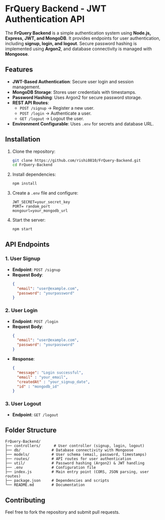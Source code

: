 # FrQuery Backend - JWT Authentication API

The **FrQuery Backend** is a simple authentication system using **Node.js, Express, JWT, and MongoDB**. It provides endpoints for user authentication, including **signup, login, and logout**. Secure password hashing is implemented using **Argon2**, and database connectivity is managed with **Mongoose**.

## Features

- **JWT-Based Authentication**: Secure user login and session management.
- **MongoDB Storage**: Stores user credentials with timestamps.
- **Password Hashing**: Uses Argon2 for secure password storage.
- **REST API Routes**:
  - `POST /signup` → Register a new user.
  - `POST /login` → Authenticate a user.
  - `GET /logout` → Logout the user.
- **Environment Configurable**: Uses `.env` for secrets and database URL.

## Installation

1. Clone the repository:
   ```sh
   git clone https://github.com/rishi0810/FrQuery-Backend.git
   cd FrQuery-Backend
   ```
2. Install dependencies:
   ```sh
   npm install
   ```
3. Create a `.env` file and configure:
   ```env
   JWT_SECRET=your_secret_key
   PORT= random_port
   mongourl=your_mongodb_url
   ```
4. Start the server:
   ```sh
   npm start
   ```

## API Endpoints

### 1. User Signup
- **Endpoint**: `POST /signup`
- **Request Body**:
  ```json
  {
    "email": "user@example.com",
    "password": "yourpassword"
  }
  ```

### 2. User Login
- **Endpoint**: `POST /login`
- **Request Body**:
  ```json
  {
    "email": "user@example.com",
    "password": "yourpassword"
  }
  ```
- **Response**:
  ```json
  {
    "message": "Login successful",
    "email" : "your_email",
    "createdAt" : "your_signup_date",
    "id" : "mongodb_id"
  }
  ```

### 3. User Logout
- **Endpoint**: `GET /logout`

## Folder Structure

```
FrQuery-Backend/
├── controllers/      # User controller (signup, login, logout)
├── db/              # Database connectivity with Mongoose
├── models/          # User schema (email, password, timestamps)
├── routes/          # API routes for user authentication
├── util/            # Password hashing (Argon2) & JWT handling
├── .env             # Configuration file
├── index.js         # Main entry point (CORS, JSON parsing, user routes)
├── package.json     # Dependencies and scripts
└── README.md        # Documentation
```

## Contributing

Feel free to fork the repository and submit pull requests.



